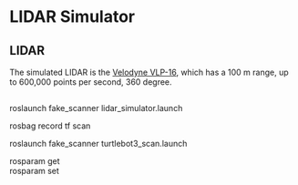 # LIDAR Simulator


## LIDAR

The simulated LIDAR is the [Velodyne VLP-16](https://velodynelidar.com/vlp-16.html), which has a 100 m range, up to 600,000 points per second, 360 degree.  


##
roslaunch fake_scanner lidar_simulator.launch

rosbag record tf scan

roslaunch fake_scanner turtlebot3_scan.launch

rosparam get  
rosparam set
